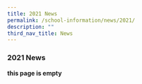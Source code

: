 ```yaml
---
title: 2021 News
permalink: /school-information/news/2021/
description: ""
third_nav_title: News
---
```

### **2021 News**

**this page is empty**